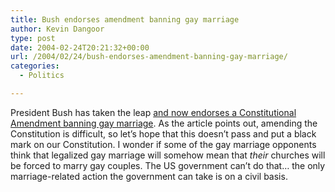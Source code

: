 ```yaml
---
title: Bush endorses amendment banning gay marriage
author: Kevin Dangoor
type: post
date: 2004-02-24T20:21:32+00:00
url: /2004/02/24/bush-endorses-amendment-banning-gay-marriage/
categories:
  - Politics

---
```

President Bush has taken the leap [and now endorses a Constitutional Amendment banning gay marriage][1]. As the article points out, amending the Constitution is difficult, so let&#8217;s hope that this doesn&#8217;t pass and put a black mark on our Constitution. I wonder if some of the gay marriage opponents think that legalized gay marriage will somehow mean that _their_ churches will be forced to marry gay couples. The US government can&#8217;t do that&#8230; the only marriage-related action the government can take is on a civil basis.

 [1]: http://story.news.yahoo.com/news?tmpl=story&cid=615&e=1&u=/nm/20040224/pl_nm/bush_gays_dc "Yahoo! News - Bush Endorses Amendment Banning Gay Marriage"